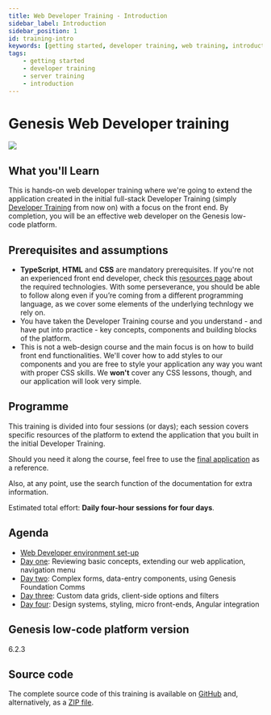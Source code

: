 ```yaml
---
title: Web Developer Training - Introduction
sidebar_label: Introduction
sidebar_position: 1
id: training-intro
keywords: [getting started, developer training, web training, introduction]
tags:
    - getting started
    - developer training
    - server training
    - introduction
---
```

# Genesis Web Developer training
![](/img/dev-training-book-cover.png)

## What you'll Learn​

This is hands-on web developer training where we're going to extend the application created in the initial full-stack Developer Training (simply [Developer Training](/getting-started/developer-training/training-intro/) from now on) with a focus on the front end. By completion, you will be an effective web developer on the Genesis low-code platform.

## Prerequisites and assumptions

- **TypeScript**, **HTML** and **CSS** are mandatory prerequisites.​ If you're not an experienced front end developer, check this [resources page](web/basics/prerequisites/) about the required technologies. With some perseverance, you should be able to follow along even if you’re coming from a different programming language, as we cover some elements of the underlying technlogy we rely on.
- You have taken the Developer Training course and you understand - and have put into practice - key concepts, components and building blocks of the platform.
- This is not a web-design course and the main focus is on how to build front end functionalities. We'll cover how to add styles to our components and you are free to style your application any way you want with proper CSS skills. We **won't** cover any CSS lessons, though, and our application will look very simple.

## Programme

This training is divided into four sessions (or days); each session covers specific resources of the platform to extend the application that you built in the initial Developer Training.

Should you need it along the course, feel free to use the [final application](#source-code) as a reference.

Also, at any point, use the search function of the documentation for extra information.

Estimated total effort: <b>Daily four-hour sessions for four days</b>.

## Agenda

- [Web Developer environment set-up](/getting-started/web-training/web-training-environment-setup/)
- [Day one](/getting-started/web-training/web-training-day1/): Reviewing basic concepts, extending our web application, navigation menu
- [Day two](/getting-started/web-training/web-training-day2/): Complex forms, data-entry components, using Genesis Foundation Comms
- [Day three](/getting-started/web-training/web-training-day3/): Custom data grids, client-side options and filters
- [Day four](/getting-started/web-training/web-training-day4/): Design systems, styling, micro front-ends, Angular integration

## Genesis low-code platform version
6.2.3

## Source code
The complete source code of this training is available on [GitHub](https://github.com/genesiscommunitysuccess/web-training/tree/final) and, alternatively, as a [ZIP file](https://genesisglobal.jfrog.io/artifactory/community-uploads/web-training-gama.zip).
